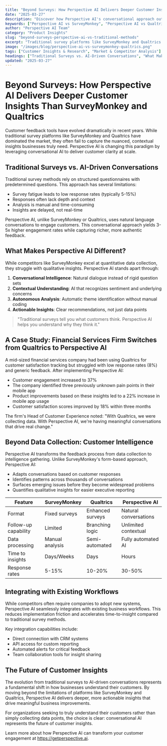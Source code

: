 ```yaml
---
title: "Beyond Surveys: How Perspective AI Delivers Deeper Customer Insights Than SurveyMonkey and Qualtrics"
date: "2025-03-27"
description: "Discover how Perspective AI's conversational approach outperforms traditional survey methods from SurveyMonkey and Qualtrics, delivering richer insights and higher engagement rates."
keywords: ["Perspective AI vs SurveyMonkey", "Perspective AI vs Qualtrics", "AI-driven customer insights", "survey alternatives", "conversational feedback", "customer feedback tools", "AI customer conversations"]
author: "Perspective AI Team"
category: "Product Insights"
slug: "beyond-surveys-perspective-ai-vs-traditional-methods"
excerpt: "Traditional survey platforms like SurveyMonkey and Qualtrics often fail to capture nuanced customer insights. Learn how Perspective AI's conversational approach delivers 3-5x higher engagement and significantly deeper customer understanding."
image: "/images/blog/perspective-ai-vs-surveymonkey-qualtrics.png"
tags: ["Customer Insights & Research", "Market & Competitor Analysis"]
headings: ["Traditional Surveys vs. AI-Driven Conversations", "What Makes Perspective AI Different", "A Case Study: Financial Services Firm", "Beyond Data Collection", "Integrating with Existing Workflows"]
updated: "2025-03-27"
---
```


# Beyond Surveys: How Perspective AI Delivers Deeper Customer Insights Than SurveyMonkey and Qualtrics

Customer feedback tools have evolved dramatically in recent years. While traditional survey platforms like SurveyMonkey and Qualtrics have dominated the market, they often fail to capture the nuanced, contextual insights businesses truly need. Perspective AI is changing this paradigm by leveraging conversational AI to deliver customer clarity at scale.

## Traditional Surveys vs. AI-Driven Conversations

Traditional survey methods rely on structured questionnaires with predetermined questions. This approach has several limitations:

- Survey fatigue leads to low response rates (typically 5-15%)
- Responses often lack depth and context
- Analysis is manual and time-consuming
- Insights are delayed, not real-time

Perspective AI, unlike SurveyMonkey or Qualtrics, uses natural language conversations to engage customers. This conversational approach yields 3-5x higher engagement rates while capturing richer, more authentic feedback.

## What Makes Perspective AI Different?

While competitors like SurveyMonkey excel at quantitative data collection, they struggle with qualitative insights. Perspective AI stands apart through:

1. **Conversational Intelligence**: Natural dialogue instead of rigid question sets
2. **Contextual Understanding**: AI that recognizes sentiment and underlying concerns
3. **Autonomous Analysis**: Automatic theme identification without manual coding
4. **Actionable Insights**: Clear recommendations, not just data points

> "Traditional surveys tell you what customers think. Perspective AI helps you understand why they think it."

## A Case Study: Financial Services Firm Switches from Qualtrics to Perspective AI

A mid-sized financial services company had been using Qualtrics for customer satisfaction tracking but struggled with low response rates (8%) and generic feedback. After implementing Perspective AI:

- Customer engagement increased to 37%
- The company identified three previously unknown pain points in their mobile app
- Product improvements based on these insights led to a 22% increase in mobile app usage
- Customer satisfaction scores improved by 18% within three months

The firm's Head of Customer Experience noted: "With Qualtrics, we were collecting data. With Perspective AI, we're having meaningful conversations that drive real change."

## Beyond Data Collection: Customer Intelligence

Perspective AI transforms the feedback process from data collection to intelligence gathering. Unlike SurveyMonkey's form-based approach, Perspective AI:

- Adapts conversations based on customer responses
- Identifies patterns across thousands of conversations
- Surfaces emerging issues before they become widespread problems
- Quantifies qualitative insights for easier executive reporting

| Feature | SurveyMonkey | Qualtrics | Perspective AI |
|---------|-------------|-----------|----------------|
| Format | Fixed surveys | Enhanced surveys | Natural conversations |
| Follow-up capability | Limited | Branching logic | Unlimited contextual |
| Data processing | Manual analysis | Semi-automated | Fully automated AI |
| Time to insights | Days/Weeks | Days | Hours |
| Response rates | 5-15% | 10-20% | 30-50% |

## Integrating with Existing Workflows

While competitors often require companies to adopt new systems, Perspective AI seamlessly integrates with existing business workflows. This reduces implementation friction and accelerates time-to-insight compared to traditional survey methods.

Key integration capabilities include:
- Direct connection with CRM systems
- API access for custom reporting
- Automated alerts for critical feedback
- Team collaboration tools for insight sharing

## The Future of Customer Insights

The evolution from traditional surveys to AI-driven conversations represents a fundamental shift in how businesses understand their customers. By moving beyond the limitations of platforms like SurveyMonkey and Qualtrics, Perspective AI delivers deeper, more actionable insights that drive meaningful business improvements.

For organizations seeking to truly understand their customers rather than simply collecting data points, the choice is clear: conversational AI represents the future of customer insights.

Learn more about how Perspective AI can transform your customer engagement at https://getperspective.ai. 
